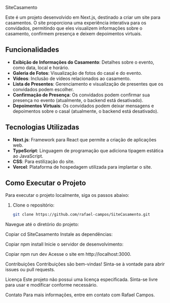 SiteCasamento

Este é um projeto desenvolvido em Next.js, destinado a criar um site para casamentos. O site proporciona uma experiência interativa para os convidados, permitindo que eles visualizem informações sobre o casamento, confirmem presença e deixem depoimentos virtuais.

## Funcionalidades

- **Exibição de Informações do Casamento**: Detalhes sobre o evento, como data, local e horário.
- **Galeria de Fotos**: Visualização de fotos do casal e do evento.
- **Vídeos**: Inclusão de vídeos relacionados ao casamento.
- **Lista de Presentes**: Gerenciamento e visualização de presentes que os convidados podem escolher.
- **Confirmação de Presença**: Os convidados podem confirmar sua presença no evento (atualmente, o backend está desativado).
- **Depoimentos Virtuais**: Os convidados podem deixar mensagens e depoimentos sobre o casal (atualmente, o backend está desativado).

## Tecnologias Utilizadas

- **Next.js**: Framework para React que permite a criação de aplicações web.
- **TypeScript**: Linguagem de programação que adiciona tipagem estática ao JavaScript.
- **CSS**: Para estilização do site.
- **Vercel**: Plataforma de hospedagem utilizada para implantar o site.

## Como Executar o Projeto

Para executar o projeto localmente, siga os passos abaixo:

1. Clone o repositório:
   ```bash
   git clone https://github.com/rafael-campos/SiteCasamento.git
Navegue até o diretório do projeto:

Copiar
cd SiteCasamento
Instale as dependências:

Copiar
npm install
Inicie o servidor de desenvolvimento:

Copiar
npm run dev
Acesse o site em http://localhost:3000.

Contribuições
Contribuições são bem-vindas! Sinta-se à vontade para abrir issues ou pull requests.

Licença
Este projeto não possui uma licença especificada. Sinta-se livre para usar e modificar conforme necessário.

Contato
Para mais informações, entre em contato com Rafael Campos.